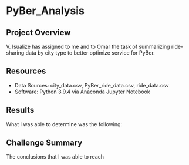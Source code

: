 # PyBer_Analysis

## Project Overview
V. Isualize has assigned to me and to Omar the task of summarizing ride-sharing data by city type to better optimize service for PyBer.

## Resources
- Data Sources: city_data.csv, PyBer_ride_data.csv, ride_data.csv
- Software: Python 3.9.4 via Anaconda Jupyter Notebook

## Results
What I was able to determine was the following:

## Challenge Summary
The conclusions that I was able to reach
